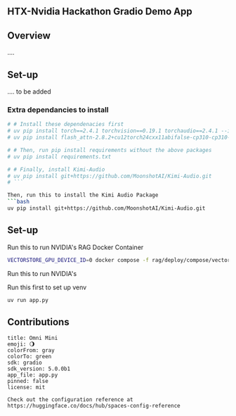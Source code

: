 ## HTX-Nvidia Hackathon Gradio Demo App

## Overview
....

## Set-up

.... to be added

### Extra dependancies to install


```bash
# # Install these dependenacies first
# uv pip install torch==2.4.1 torchvision==0.19.1 torchaudio==2.4.1 --index-url https://download.pytorch.org/whl/cu121
# uv pip install flash_attn-2.8.2+cu12torch24cxx11abifalse-cp310-cp310-manylinux2014_x86_64.manylinux_2_17_x86_64.manylinux_2_28_x86_64.whl

# # Then, run pip install requirements without the above packages
# uv pip install requirements.txt

# # Finally, install Kimi-Audio
# uv pip install git+https://github.com/MoonshotAI/Kimi-Audio.git
# ```

Then, run this to install the Kimi Audio Package
```bash
uv pip install git+https://github.com/MoonshotAI/Kimi-Audio.git
```

## Set-up

Run this to run NVIDIA's RAG Docker Container
```bash
VECTORSTORE_GPU_DEVICE_ID=0 docker compose -f rag/deploy/compose/vectordb.yaml up
```

Run this to run NVIDIA's 

Run this first to set up venv
```bash
uv run app.py
```
## Contributions
```text
title: Omni Mini
emoji: 🌖
colorFrom: gray
colorTo: green
sdk: gradio
sdk_version: 5.0.0b1
app_file: app.py
pinned: false
license: mit

Check out the configuration reference at https://huggingface.co/docs/hub/spaces-config-reference
```